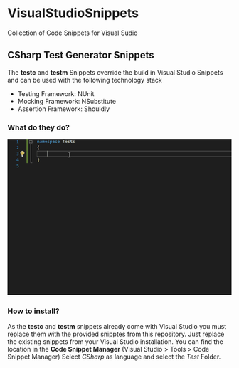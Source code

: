 # VisualStudioSnippets
Collection of Code Snippets for Visual Sudio

## CSharp Test Generator Snippets 

The **testc** and **testm** Snippets override the build in Visual Studio Snippets and can be used with the following technology stack
* Testing Framework: NUnit 
* Mocking Framework: NSubstitute
* Assertion Framework: Shouldly

### What do they do?

![Testgenerator](CSharp/TestGenerator/testc_testm.gif?raw=true "MainWindow")

### How to install?

As the **testc** and **testm** snippets already come with Visual Studio you must replace them with the provided snipptes from this repository.
Just replace the existing snippets from your Visual Studio installation.
You can find the location in the **Code Snippet Manager** (Visual Studio > Tools > Code Snippet Manager)
Select *CSharp* as language and select the *Test* Folder.
